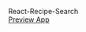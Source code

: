  React-Recipe-Search
 <br/>
<a href="https://condescending-jones-4879c4.netlify.app/">Preview App</a>
